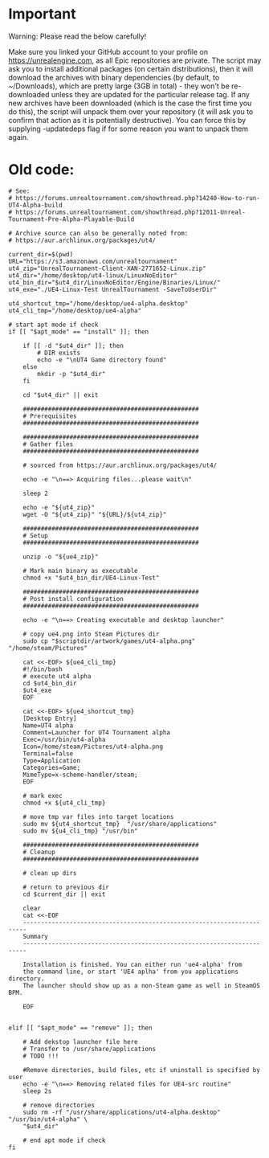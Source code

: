 # Important

Warning: Please read the below carefully!

Make sure you linked your GitHub account to your profile on
https://unrealengine.com, as all Epic repositories are private. The script
may ask you to install additional packages (on certain distributions), then
it will download the archives with binary dependencies (by default, to
~/Downloads), which are pretty large (3GB in total) - they won't be re-downloaded
unless they are updated for the particular release tag. If any new archives have
been downloaded (which is the case the first time you do this), the script will
unpack them over your repository (it will ask you to confirm that action as it
is potentially destructive). You can force this by supplying -updatedeps flag
if for some reason you want to unpack them again.

# Old code:

	
	# See:	
	# https://forums.unrealtournament.com/showthread.php?14240-How-to-run-UT4-Alpha-build
	# https://forums.unrealtournament.com/showthread.php?12011-Unreal-Tournament-Pre-Alpha-Playable-Build
	
	# Archive source can also be generally noted from:
	# https://aur.archlinux.org/packages/ut4/
	
	current_dir=$(pwd)
	URL="https://s3.amazonaws.com/unrealtournament"
	ut4_zip="UnrealTournament-Client-XAN-2771652-Linux.zip"
	ut4_dir="/home/desktop/ut4-linux/LinuxNoEditor"
	ut4_bin_dir="$ut4_dir/LinuxNoEditor/Engine/Binaries/Linux/"
	ut4_exe="./UE4-Linux-Test UnrealTournament -SaveToUserDir"
	
	ut4_shortcut_tmp="/home/desktop/ue4-alpha.desktop"
	ut4_cli_tmp="/home/desktop/ue4-alpha"
	
	# start apt mode if check
	if [[ "$apt_mode" == "install" ]]; then
	
		if [[ -d "$ut4_dir" ]]; then
			# DIR exists
			echo -e "\nUT4 Game directory found"
		else
			mkdir -p "$ut4_dir"
		fi
		
		cd "$ut4_dir" || exit
	
		#################################################
		# Prerequisites
		#################################################
		
		#################################################
		# Gather files
		#################################################
		
		# sourced from https://aur.archlinux.org/packages/ut4/
		
		echo -e "\n==> Acquiring files...please wait\n"
		
		sleep 2
		
		echo -e "${ut4_zip}"
		wget -O "${ut4_zip}" "${URL}/${ut4_zip}"
		
		#################################################
		# Setup
		#################################################

		unzip -o "${ue4_zip}"
		
		# Mark main binary as executable
		chmod +x "$ut4_bin_dir/UE4-Linux-Test"
		
		#################################################
		# Post install configuration
		#################################################
		
		echo -e "\n==> Creating executable and desktop launcher"
		
		# copy ue4.png into Steam Pictures dir
		sudo cp "$scriptdir/artwork/games/ut4-alpha.png" "/home/steam/Pictures"
		
		cat <<-EOF> ${ue4_cli_tmp}
		#!/bin/bash
		# execute ut4 alpha
		cd $ut4_bin_dir
		$ut4_exe
		EOF
		
		cat <<-EOF> ${ue4_shortcut_tmp}
		[Desktop Entry]
		Name=UT4 alpha
		Comment=Launcher for UT4 Tournament alpha
		Exec=/usr/bin/ut4-alpha
		Icon=/home/steam/Pictures/ut4-alpha.png
		Terminal=false
		Type=Application
		Categories=Game;
		MimeType=x-scheme-handler/steam;
		EOF
		
		# mark exec
		chmod +x ${ut4_cli_tmp}
		
		# move tmp var files into target locations
		sudo mv ${ut4_shortcut_tmp}  "/usr/share/applications"
		sudo mv ${u4_cli_tmp} "/usr/bin"
		
		#################################################
		# Cleanup
		#################################################
		
		# clean up dirs
		
		# return to previous dir
		cd $current_dir || exit
		
		clear
		cat <<-EOF
		-----------------------------------------------------------------------
		Summary
		-----------------------------------------------------------------------

		Installation is finished. You can either run 'ue4-alpha' from
		the command line, or start 'UE4 aplha' from you applications directory.
		The launcher should show up as a non-Steam game as well in SteamOS BPM.
		
		EOF
	
	
	elif [[ "$apt_mode" == "remove" ]]; then
	
		# Add dekstop launcher file here
		# Transfer to /usr/share/applications
		# TODO !!!
		
		#Remove directories, build files, etc if uninstall is specified by user
		echo -e "\n==> Removing related files for UE4-src routine"
		sleep 2s
		
		# remove directories
		sudo rm -rf "/usr/share/applications/ut4-alpha.desktop" "/usr/bin/ut4-alpha" \
		"$ut4_dir"
		
		# end apt mode if check  
	fi
